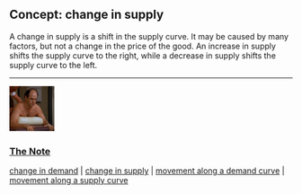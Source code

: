 ## Concept: change in supply

A change in supply is a shift in the supply curve. It may be caused by many factors, but not a change in the price of the good. An increase in supply shifts the supply curve to the right, while a decrease in supply shifts the supply curve to the left.

<hr>
<div class="clip-listing">
<img src="media/icons/note.jpg" alt="The Note icon">

### [The Note](../clip/18/)

[change in demand](/concept/change-in-demand/) | [change in supply](/concept/change-in-supply/) | [movement along a demand curve](/concept/movement-along-a-demand-curve/) | [movement along a supply curve](/concept/movement-along-a-supply-curve/)
</div>

